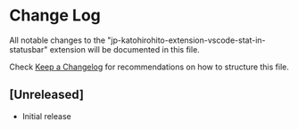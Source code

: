 # Change Log

All notable changes to the "jp-katohirohito-extension-vscode-stat-in-statusbar" extension will be documented in this file.

Check [Keep a Changelog](http://keepachangelog.com/) for recommendations on how to structure this file.

## [Unreleased]

- Initial release